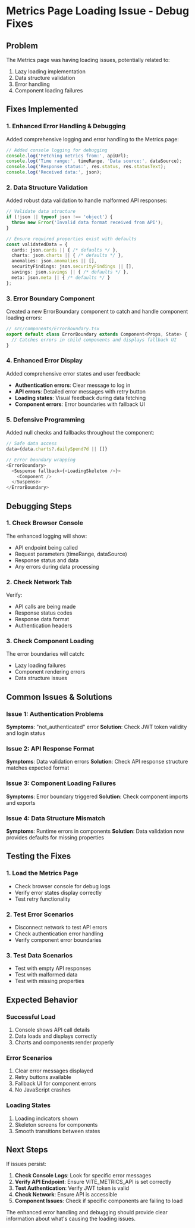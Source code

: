 # Metrics Page Loading Issue - Debug Fixes

## Problem
The Metrics page was having loading issues, potentially related to:
1. Lazy loading implementation
2. Data structure validation
3. Error handling
4. Component loading failures

## Fixes Implemented

### 1. Enhanced Error Handling & Debugging
Added comprehensive logging and error handling to the Metrics page:

```typescript
// Added console logging for debugging
console.log('Fetching metrics from:', apiUrl);
console.log('Time range:', timeRange, 'Data source:', dataSource);
console.log('Response status:', res.status, res.statusText);
console.log('Received data:', json);
```

### 2. Data Structure Validation
Added robust data validation to handle malformed API responses:

```typescript
// Validate data structure
if (!json || typeof json !== 'object') {
  throw new Error('Invalid data format received from API');
}

// Ensure required properties exist with defaults
const validatedData = {
  cards: json.cards || { /* defaults */ },
  charts: json.charts || { /* defaults */ },
  anomalies: json.anomalies || [],
  securityFindings: json.securityFindings || [],
  savings: json.savings || { /* defaults */ },
  meta: json.meta || { /* defaults */ }
};
```

### 3. Error Boundary Component
Created a new ErrorBoundary component to catch and handle component loading errors:

```typescript
// src/components/ErrorBoundary.tsx
export default class ErrorBoundary extends Component<Props, State> {
  // Catches errors in child components and displays fallback UI
}
```

### 4. Enhanced Error Display
Added comprehensive error states and user feedback:

- **Authentication errors**: Clear message to log in
- **API errors**: Detailed error messages with retry button
- **Loading states**: Visual feedback during data fetching
- **Component errors**: Error boundaries with fallback UI

### 5. Defensive Programming
Added null checks and fallbacks throughout the component:

```typescript
// Safe data access
data={data.charts?.dailySpend7d || []}

// Error boundary wrapping
<ErrorBoundary>
  <Suspense fallback={<LoadingSkeleton />}>
    <Component />
  </Suspense>
</ErrorBoundary>
```

## Debugging Steps

### 1. Check Browser Console
The enhanced logging will show:
- API endpoint being called
- Request parameters (timeRange, dataSource)
- Response status and data
- Any errors during data processing

### 2. Check Network Tab
Verify:
- API calls are being made
- Response status codes
- Response data format
- Authentication headers

### 3. Check Component Loading
The error boundaries will catch:
- Lazy loading failures
- Component rendering errors
- Data structure issues

## Common Issues & Solutions

### Issue 1: Authentication Problems
**Symptoms**: "not_authenticated" error
**Solution**: Check JWT token validity and login status

### Issue 2: API Response Format
**Symptoms**: Data validation errors
**Solution**: Check API response structure matches expected format

### Issue 3: Component Loading Failures
**Symptoms**: Error boundary triggered
**Solution**: Check component imports and exports

### Issue 4: Data Structure Mismatch
**Symptoms**: Runtime errors in components
**Solution**: Data validation now provides defaults for missing properties

## Testing the Fixes

### 1. Load the Metrics Page
- Check browser console for debug logs
- Verify error states display correctly
- Test retry functionality

### 2. Test Error Scenarios
- Disconnect network to test API errors
- Check authentication error handling
- Verify component error boundaries

### 3. Test Data Scenarios
- Test with empty API responses
- Test with malformed data
- Test with missing properties

## Expected Behavior

### Successful Load
1. Console shows API call details
2. Data loads and displays correctly
3. Charts and components render properly

### Error Scenarios
1. Clear error messages displayed
2. Retry buttons available
3. Fallback UI for component errors
4. No JavaScript crashes

### Loading States
1. Loading indicators shown
2. Skeleton screens for components
3. Smooth transitions between states

## Next Steps

If issues persist:

1. **Check Console Logs**: Look for specific error messages
2. **Verify API Endpoint**: Ensure VITE_METRICS_API is set correctly
3. **Test Authentication**: Verify JWT token is valid
4. **Check Network**: Ensure API is accessible
5. **Component Issues**: Check if specific components are failing to load

The enhanced error handling and debugging should provide clear information about what's causing the loading issues.
